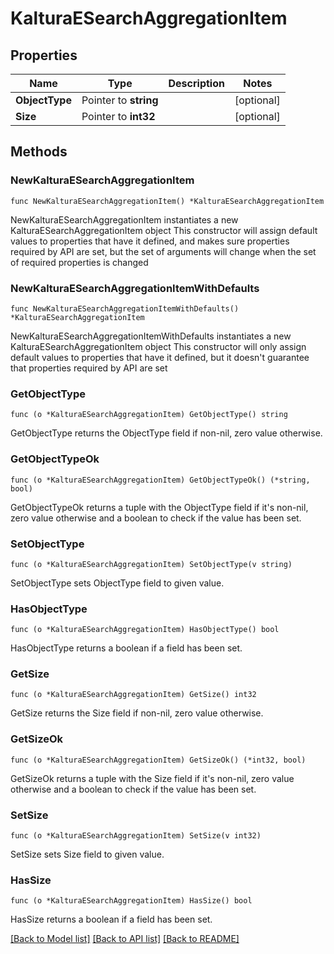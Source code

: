 # KalturaESearchAggregationItem

## Properties

Name | Type | Description | Notes
------------ | ------------- | ------------- | -------------
**ObjectType** | Pointer to **string** |  | [optional] 
**Size** | Pointer to **int32** |  | [optional] 

## Methods

### NewKalturaESearchAggregationItem

`func NewKalturaESearchAggregationItem() *KalturaESearchAggregationItem`

NewKalturaESearchAggregationItem instantiates a new KalturaESearchAggregationItem object
This constructor will assign default values to properties that have it defined,
and makes sure properties required by API are set, but the set of arguments
will change when the set of required properties is changed

### NewKalturaESearchAggregationItemWithDefaults

`func NewKalturaESearchAggregationItemWithDefaults() *KalturaESearchAggregationItem`

NewKalturaESearchAggregationItemWithDefaults instantiates a new KalturaESearchAggregationItem object
This constructor will only assign default values to properties that have it defined,
but it doesn't guarantee that properties required by API are set

### GetObjectType

`func (o *KalturaESearchAggregationItem) GetObjectType() string`

GetObjectType returns the ObjectType field if non-nil, zero value otherwise.

### GetObjectTypeOk

`func (o *KalturaESearchAggregationItem) GetObjectTypeOk() (*string, bool)`

GetObjectTypeOk returns a tuple with the ObjectType field if it's non-nil, zero value otherwise
and a boolean to check if the value has been set.

### SetObjectType

`func (o *KalturaESearchAggregationItem) SetObjectType(v string)`

SetObjectType sets ObjectType field to given value.

### HasObjectType

`func (o *KalturaESearchAggregationItem) HasObjectType() bool`

HasObjectType returns a boolean if a field has been set.

### GetSize

`func (o *KalturaESearchAggregationItem) GetSize() int32`

GetSize returns the Size field if non-nil, zero value otherwise.

### GetSizeOk

`func (o *KalturaESearchAggregationItem) GetSizeOk() (*int32, bool)`

GetSizeOk returns a tuple with the Size field if it's non-nil, zero value otherwise
and a boolean to check if the value has been set.

### SetSize

`func (o *KalturaESearchAggregationItem) SetSize(v int32)`

SetSize sets Size field to given value.

### HasSize

`func (o *KalturaESearchAggregationItem) HasSize() bool`

HasSize returns a boolean if a field has been set.


[[Back to Model list]](../README.md#documentation-for-models) [[Back to API list]](../README.md#documentation-for-api-endpoints) [[Back to README]](../README.md)


